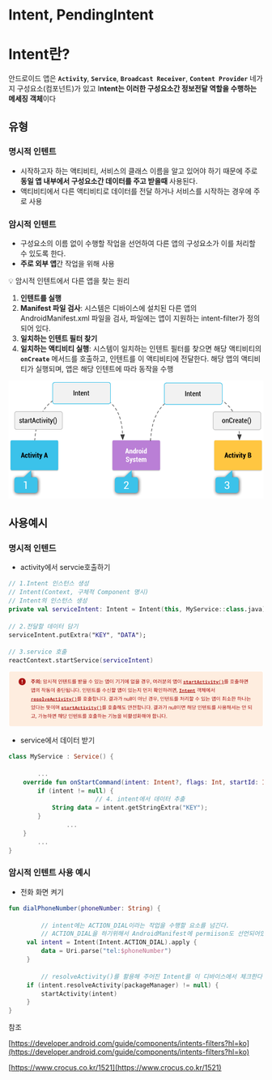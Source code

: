 # Intent, PendingIntent

# Intent란?

안드로이드 앱은 **`Activity`**, **`Service`**, **`Broadcast Receiver`**, **`Content Provider`** 네가지 구성요소(컴포넌트)가 있고 I**ntent는 이러한 구성요소간 정보전달 역할을 수행하는 메세징 객체**이다

## 유형

### 명시적 인텐트

- 시작하고자 하는 액티비티, 서비스의 클래스 이름을 알고 있어야 하기 때문에 주로 **동일 앱 내부에서 구성요소간 데이터를 주고 받을때** 사용된다.
- 액티비티에서 다른 액티비티로 데이터를 전달 하거나 서비스를 시작하는 경우에 주로 사용

### 암시적 인텐트

- 구성요소의 이름 없이 수행할 작업을 선언하여 다른 앱의 구성요소가 이를 처리할 수 있도록 한다.
- **주로 외부 앱**간 작업을 위해 사용

<aside>
💡 암시적 인텐트에서 다른 앱을 찾는 원리

1. **인텐트를 실행**
2. **Manifest 파일 검사**: 시스템은 디바이스에 설치된 다른 앱의 AndroidManifest.xml 파일을 검사, 파일에는 앱이 지원하는 intent-filter가 정의되어 있다.
3. **일치하는 인텐트 필터 찾기**
4. **일치하는 액티비티 실행**: 시스템이 일치하는 인텐트 필터를 찾으면 해당 액티비티의 **`onCreate`** 메서드를 호출하고, 인텐트를 이 액티비티에 전달한다. 해당 앱의 액티비티가 실행되며, 앱은 해당 인텐트에 따라 동작을 수행
</aside>

![Untitled](../screenshot/intent.png)

## 사용예시

### 명시적 인텐드

- activity에서 servcie호출하기

```kotlin
// 1.Intent 인스턴스 생성
// Intent(Context, 구체적 Component 명시)
// Intent의 인스턴스 생성
private val serviceIntent: Intent = Intent(this, MyService::class.java)

// 2.전달할 데이터 담기
serviceIntent.putExtra("KEY", "DATA");

// 3.service 호출
reactContext.startService(serviceIntent)
```

![Untitled](../screenshot/intent_error.png)

- service에서 데이터 받기

```kotlin
class MyService : Service() {

		...
    override fun onStartCommand(intent: Intent?, flags: Int, startId: Int): Int {
        if (intent != null) {
						// 4. intent에서 데이터 추출
            String data = intent.getStringExtra("KEY");
        }
				...
    }
		...
}
```

### 암시적 인텐트 사용 예시

- 전화 화면 켜기

```kotlin
fun dialPhoneNumber(phoneNumber: String) {

		 // intent에는 ACTION_DIAL이라는 작업을 수행할 요소를 넘긴다.
		 // ACTION_DIAL을 하기위해서 AndroidManifest에 permiison도 선언되어있어야함
     val intent = Intent(Intent.ACTION_DIAL).apply {
         data = Uri.parse("tel:$phoneNumber")
     }

		 // resolveActivity()를 활용해 주어진 Intent를 이 디바이스에서 체크한다
     if (intent.resolveActivity(packageManager) != null) {
         startActivity(intent)
     }
}
```

참조

[https://developer.android.com/guide/components/intents-filters?hl=ko](https://developer.android.com/guide/components/intents-filters?hl=ko)

[https://www.crocus.co.kr/1521](https://www.crocus.co.kr/1521)
